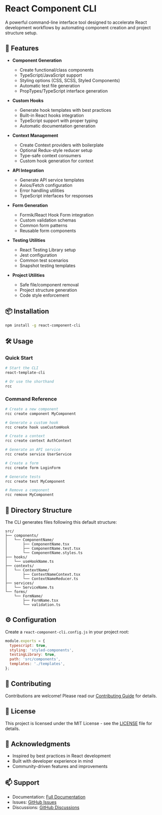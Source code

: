 # React Component CLI

A powerful command-line interface tool designed to accelerate React development workflows by
automating component creation and project structure setup.

## 🚀 Features

- **Component Generation**

  - Create functional/class components
  - TypeScript/JavaScript support
  - Styling options (CSS, SCSS, Styled Components)
  - Automatic test file generation
  - PropTypes/TypeScript interface generation

- **Custom Hooks**

  - Generate hook templates with best practices
  - Built-in React hooks integration
  - TypeScript support with proper typing
  - Automatic documentation generation

- **Context Management**

  - Create Context providers with boilerplate
  - Optional Redux-style reducer setup
  - Type-safe context consumers
  - Custom hook generation for context

- **API Integration**

  - Generate API service templates
  - Axios/Fetch configuration
  - Error handling utilities
  - TypeScript interfaces for responses

- **Form Generation**

  - Formik/React Hook Form integration
  - Custom validation schemas
  - Common form patterns
  - Reusable form components

- **Testing Utilities**

  - React Testing Library setup
  - Jest configuration
  - Common test scenarios
  - Snapshot testing templates

- **Project Utilities**
  - Safe file/component removal
  - Project structure generation
  - Code style enforcement

## 📦 Installation

```bash
npm install -g react-component-cli
```

## 🛠️ Usage

### Quick Start

```bash
# Start the CLI
react-template-cli

# Or use the shorthand
rcc
```

### Command Reference

```bash
# Create a new component
rcc create component MyComponent

# Generate a custom hook
rcc create hook useCustomHook

# Create a context
rcc create context AuthContext

# Generate an API service
rcc create service UserService

# Create a form
rcc create form LoginForm

# Generate tests
rcc create test MyComponent

# Remove a component
rcc remove MyComponent
```

## 📁 Directory Structure

The CLI generates files following this default structure:

```
src/
├── components/
│   └── ComponentName/
│       ├── ComponentName.tsx
│       ├── ComponentName.test.tsx
│       └── ComponentName.styles.ts
├── hooks/
│   └── useHookName.ts
├── contexts/
│   └── ContextName/
│       ├── ContextNameContext.tsx
│       └── ContextNameReducer.ts
├── services/
│   └── ServiceName.ts
└── forms/
    └── FormName/
        ├── FormName.tsx
        └── validation.ts
```

## ⚙️ Configuration

Create a `react-component-cli.config.js` in your project root:

```javascript
module.exports = {
  typescript: true,
  styling: 'styled-components',
  testingLibrary: true,
  path: 'src/components',
  templates: './templates',
};
```

## 🤝 Contributing

Contributions are welcome! Please read our [Contributing Guide](CONTRIBUTING.md) for details.

## 📝 License

This project is licensed under the MIT License - see the [LICENSE](LICENSE) file for details.

## 🙏 Acknowledgments

- Inspired by best practices in React development
- Built with developer experience in mind
- Community-driven features and improvements

## 📫 Support

- Documentation: [Full Documentation](https://docs.react-component-cli.dev)
- Issues: [GitHub Issues](https://github.com/username/react-component-cli/issues)
- Discussions: [GitHub Discussions](https://github.com/username/react-component-cli/discussions)
